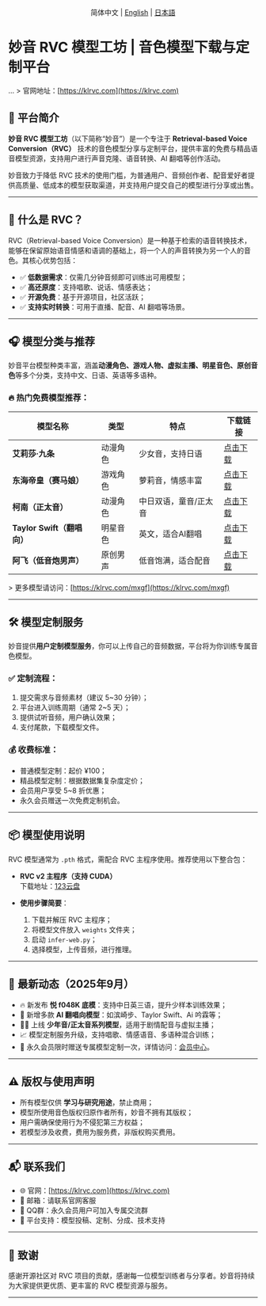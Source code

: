 <div align="center">

简体中文 | [English](https://github.com/RVCModel/RVC_Model/blob/main/READMEen.md) | [日本語](https://github.com/RVCModel/RVC_Model/blob/main/READMEja.md)

</div>

# 妙音 RVC 模型工坊 | 音色模型下载与定制平台
...
&gt; 官网地址：[https://klrvc.com](https://klrvc.com)

## 📌 平台简介

**妙音 RVC 模型工坊**（以下简称“妙音”）是一个专注于 **Retrieval-based Voice Conversion（RVC）** 技术的音色模型分享与定制平台，提供丰富的免费与精品语音模型资源，支持用户进行声音克隆、语音转换、AI 翻唱等创作活动。

妙音致力于降低 RVC 技术的使用门槛，为普通用户、音频创作者、配音爱好者提供高质量、低成本的模型获取渠道，并支持用户提交自己的模型进行分享或出售。

---

## 🧠 什么是 RVC？

RVC（Retrieval-based Voice Conversion）是一种基于检索的语音转换技术，能够在保留原始语音情感和语调的基础上，将一个人的声音转换为另一个人的音色。其核心优势包括：

- ✅ **低数据需求**：仅需几分钟音频即可训练出可用模型；
- ✅ **高还原度**：支持唱歌、说话、情感表达；
- ✅ **开源免费**：基于开源项目，社区活跃；
- ✅ **支持实时转换**：可用于直播、配音、AI 翻唱等场景。

---

## 🎧 模型分类与推荐

妙音平台模型种类丰富，涵盖**动漫角色、游戏人物、虚拟主播、明星音色、原创音色**等多个分类，支持中文、日语、英语等多语种。

### 🔥 热门免费模型推荐：

| 模型名称 | 类型 | 特点 | 下载链接 |
|----------|------|------|-----------|
| **艾莉莎·九条** | 动漫角色 | 少女音，支持日语 | [点击下载](https://klrvc.com/mxgf/1906.html) |
| **东海帝皇（赛马娘）** | 游戏角色 | 萝莉音，情感丰富 | [点击下载](https://klrvc.com/mxgf/888.html) |
| **柯南（正太音）** | 动漫角色 | 中日双语，童音/正太音 | [点击下载](https://klrvc.com/mxgf/xxx.html) |
| **Taylor Swift（翻唱向）** | 明星音色 | 英文，适合AI翻唱 | [点击下载](https://klrvc.com/mxgf/xxx.html) |
| **阿飞（低音炮男声）** | 原创男声 | 低音饱满，适合配音 | [点击下载](https://klrvc.com/mxgf/xxx.html) |

&gt; 更多模型请访问：[https://klrvc.com/mxgf](https://klrvc.com/mxgf)

---

## 🛠️ 模型定制服务

妙音提供**用户定制模型服务**，你可以上传自己的音频数据，平台将为你训练专属音色模型。

### ✅ 定制流程：

1. 提交需求与音频素材（建议 5~30 分钟）；
2. 平台进入训练周期（通常 2~5 天）；
3. 提供试听音频，用户确认效果；
4. 支付尾款，下载模型文件。

### 💰 收费标准：

- 普通模型定制：起价 ¥100；
- 精品模型定制：根据数据集复杂度定价；
- 会员用户享受 5~8 折优惠；
- 永久会员赠送一次免费定制机会。

---

## 📦 模型使用说明

RVC 模型通常为 `.pth` 格式，需配合 RVC 主程序使用。推荐使用以下整合包：

- **RVC v2 主程序（支持 CUDA）**  
  下载地址：[123云盘](https://www.123pan.com/s/5tIqVv-QHNcv.html)

- **使用步骤简要**：

  1. 下载并解压 RVC 主程序；
  2. 将模型文件放入 `weights` 文件夹；
  3. 启动 `infer-web.py`；
  4. 选择模型，上传音频，进行推理。

---

## 📅 最新动态（2025年9月）

- 🔥 新发布 **悦 f048K 底模**：支持中日英三语，提升少样本训练效果；
- 🎤 新增多款 **AI 翻唱向模型**：如滨崎步、Taylor Swift、Ai 吟霖等；
- 🧑‍🎤 上线 **少年音/正太音系列模型**，适用于剧情配音与虚拟主播；
- 📈 模型定制服务升级，支持唱歌、情感语音、多语种混合训练；
- 📢 永久会员限时赠送专属模型定制一次，详情访问：[会员中心](https://klrvc.com/vip)。

---

## ⚠️ 版权与使用声明

- 所有模型仅供 **学习与研究用途**，禁止商用；
- 模型所使用音色版权归原作者所有，妙音不拥有其版权；
- 用户需确保使用行为不侵犯第三方权益；
- 若模型涉及收费，费用为服务费，非版权购买费用。

---

## 📬 联系我们

- 🌐 官网：[https://klrvc.com](https://klrvc.com)
- 📧 邮箱：请联系官网客服
- 💬 QQ群：永久会员用户可加入专属交流群
- 📍 平台支持：模型投稿、定制、分成、技术支持

---

## 📌 致谢

感谢开源社区对 RVC 项目的贡献，感谢每一位模型训练者与分享者。妙音将持续为大家提供更优质、更丰富的 RVC 模型资源与服务。

---

